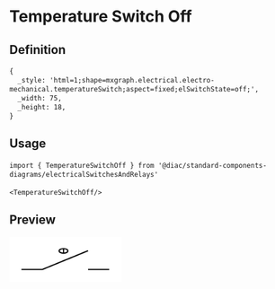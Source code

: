 # Temperature Switch Off

## Definition

```
{
  _style: 'html=1;shape=mxgraph.electrical.electro-mechanical.temperatureSwitch;aspect=fixed;elSwitchState=off;',
  _width: 75,
  _height: 18,
}
```

## Usage

```
import { TemperatureSwitchOff } from '@diac/standard-components-diagrams/electricalSwitchesAndRelays'

<TemperatureSwitchOff/>
```

## Preview

<img src="./temperature-switch-off.png" width="200"/>

